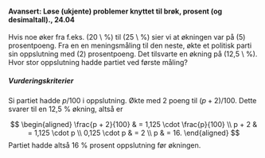 #### Avansert: Løse (ukjente) problemer knyttet til brøk, prosent (og desimaltall).,  24.04

Hvis noe øker fra f.eks. \(20 \ \%\) til \(25 \ \%\) sier vi at økningen var på \(5\) prosentpoeng. Fra en en meningsmåling til den neste, økte et politisk parti sin oppslutning med \(2\) prosentpoeng. Det tilsvarte en økning på \(12,5 \ \%\). Hvor stor oppslutning hadde partiet ved første måling?  





##### Vurderingskriterier
 

Si partiet hadde $p/100$ i oppslutning. Økte med 2 poeng til $(p + 2)/100$. Dette svarer til en 12,5 % økning, altså er

$$
\begin{aligned}
\frac{p + 2}{100} 
& = 1,125 \cdot \frac{p}{100}
\\
p + 2 
& = 1,125 \cdot p
\\
0,125 \cdot p 
& = 2
\\
p & = 16.
\end{aligned}
$$
Partiet hadde altså 16 % prosent oppslutning før økningen.


